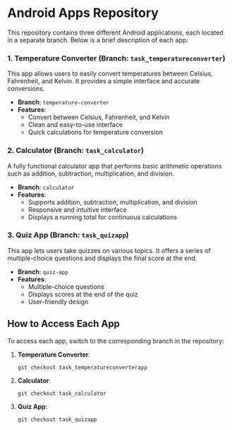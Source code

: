 

# Android Apps Repository

This repository contains three different Android applications, each located in a separate branch. Below is a brief description of each app:

### 1. Temperature Converter (Branch: `task_temperatureconverter`)
This app allows users to easily convert temperatures between Celsius, Fahrenheit, and Kelvin. It provides a simple interface and accurate conversions.

- **Branch**: `temperature-converter`
- **Features**:
  - Convert between Celsius, Fahrenheit, and Kelvin
  - Clean and easy-to-use interface
  - Quick calculations for temperature conversion

### 2. Calculator (Branch: `task_calculator`)
A fully functional calculator app that performs basic arithmetic operations such as addition, subtraction, multiplication, and division.

- **Branch**: `calculator`
- **Features**:
  - Supports addition, subtraction, multiplication, and division
  - Responsive and intuitive interface
  - Displays a running total for continuous calculations

### 3. Quiz App (Branch: `task_quizapp`)
This app lets users take quizzes on various topics. It offers a series of multiple-choice questions and displays the final score at the end.

- **Branch**: `quiz-app`
- **Features**:
  - Multiple-choice questions
  - Displays scores at the end of the quiz
  - User-friendly design

## How to Access Each App

To access each app, switch to the corresponding branch in the repository:

1. **Temperature Converter**:  
   ```
   git checkout task_temperatureconverterapp
   ```

2. **Calculator**:  
   ```
   git checkout task_calculator
   ```

3. **Quiz App**:  
   ```
   git checkout task_quizapp
   ```
